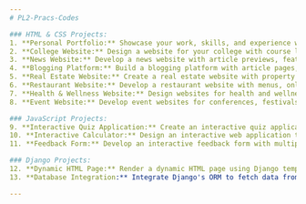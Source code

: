 ```yaml
---
# PL2-Pracs-Codes

### HTML & CSS Projects:
1. **Personal Portfolio:** Showcase your work, skills, and experience with a personal portfolio website designed using HTML and CSS.
2. **College Website:** Design a website for your college with course listings, lesson pages, quizzes, progress tracking, and user profiles.
3. **News Website:** Develop a news website with article previews, featured stories, categories, and search functionality using HTML and Bootstrap.
4. **Blogging Platform:** Build a blogging platform with article pages, author profiles, and comment sections using HTML and CSS/Bootstrap.
5. **Real Estate Website:** Create a real estate website with property listings, search filters, photo galleries, property details, and contact forms.
6. **Restaurant Website:** Develop a restaurant website with menus, online reservations, location maps, customer reviews, and photo galleries of dishes.
7. **Health & Wellness Website:** Design websites for health and wellness professionals, including services offered, appointment scheduling, and blog posts using HTML & CSS/Bootstrap.
8. **Event Website:** Develop event websites for conferences, festivals, or workshops with event schedules, speaker profiles, registration forms, and location maps.

### JavaScript Projects:
9. **Interactive Quiz Application:** Create an interactive quiz application with multiple-choice questions, immediate feedback, and score calculation using JavaScript.
10. **Interactive Calculator:** Design an interactive web application to perform basic arithmetic operations (addition, subtraction, multiplication, division) using HTML, CSS, and JavaScript.
11. **Feedback Form:** Develop an interactive feedback form with multiple-choice questions, allowing users to submit feedback and display user-submitted responses instantly.

### Django Projects:
12. **Dynamic HTML Page:** Render a dynamic HTML page using Django templates and pass data from the view to the template to make it dynamic.
13. **Database Integration:** Integrate Django's ORM to fetch data from a database and display it on your HTML pages (Example: Create a database to store records of 5 students and display them).

---
```

